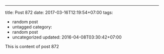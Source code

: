 ---
title: Post 872
date: 2017-03-16T12:19:54+07:00
tags:
  - random post
  - untagged
category:
  - random post
  - uncategorized
updated: 2016-04-08T03:30:42+07:00

This is content of post 872